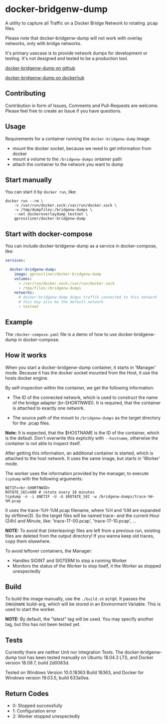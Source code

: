 # docker-bridgenw-dump

A utility to capture all Traffic on a Docker Bridge Network to rotating .pcap files.

Please note that docker-bridgenw-dump will not work with overlay networks,
only with bridge networks.

It's primary usecase is to provide network dumps for development or testing.
It's not designed and tested to be a production tool.

[docker-bridgenw-dump on github](https://github.com/gprossliner/docker-bridgenw-dump)

[docker-bridgenw-dump on dockerhub](https://hub.docker.com/r/gprossliner/docker-bridgenw-dump)

## Contributing

Contribution in form of Issues, Comments and Pull-Requests are welcome.
Please feel free to create an Issue if you have questions.

## Usage

Requirements for a container running the `docker-bridgenw-dump` image:
- mount the docker socket, because we need to get information from docker
- mount a volume to the `/bridgenw-dumps` ontainer path
- attach the container to the network you want to dump

## Start manually

You can start it by `docker run`, like:

```
docker run --rm \
    -v /var/run/docker.sock:/var/run/docker.sock \
    -v /tmp/dumpfiles:/bridgenw-dumps \
    --net dockeroverlaydump_testnet \
    gprossliner/docker-bridgenw-dump
```

## Start with docker-compose

You can include docker-bridgenw-dump as a service in docker-compose, like:

```yaml
services:

  docker-bridgenw-dump:
    image: gprossliner/docker-bridgenw-dump
    volumes:
      - /var/run/docker.sock:/var/run/docker.sock
      - /tmp/files:/bridgenw-dumps
    networks:
      # docker-bridgenw-dump dumps traffik connected to this network
      # this may also be the default network
      - testnet
```

## Example

The `/docker-compose.yaml` file is a demo of how to use docker-bridgenw-dump
in docker-compose.

## How it works

When you start a docker-bridgenw-dump container, it starts in 'Manager' mode.
Because it has the docker socket mounted from the Host, it use the hosts docker engine.

By self-inspection within the container, we get the following information:

- The ID of the connected network, which is used to construct the name of the 
bridge adapter (br-SHORTNWID). It is required, that the container is attached
to exactly one network.

- The source path of the mount to `/bridgenw-dumps` as the target directory for the
.pcap files.

**Note:** It is expected, that the $HOSTNAME is the ID of the container, which is the
default. Don't overwrite this explicitly with `--hostname`, otherwise the container
is not able to inspect itself.

After getting this information, an additional container is started, which is attached
to the host network. It uses the same image, but starts in 'Worker' mode.

The worker uses the information provided by the manager, to execute `tcpdump` with
the following arguments:

```
NETIF=<br-SHORTNWID>
ROTATE_SEC=600 # rotate every 10 minutes
tcpdump -n -i $NETIF -U -G $ROTATE_SEC -w /bridgenw-dumps/trace-%H-%M.pcap
```

It uses the trace-%H-%M.pcap filename, where %H and %M are expanded by strftime(3).
So the target files will be named trace- and the current Hour (24h) and Minute, like:
'trace-17-00.pcap', 'trace-17-10.pcap', ...

**NOTE:** To avoid that (interleaving) files are left from a previous run, existing 
files are deleted from the output directory! If you wanna keep old traces,
copy them elsewhere.

To avoid leftover containers, the Manager:
- Handles SIGINT and SIGTERM to stop a running Worker
- Monitors the status of the Worker to stop itself, it the Worker as stopped unexpectedly

## Build

To build the image manually, use the `./build.sh` script. It passes the `IMAGENAME`
build-arg, which will be stored in an Environment Variable. This is used to start
the worker.

**NOTE:** By default, the "latest" tag will be used. You may specify another tag,
but this has not been tested yet.

## Tests

Currently there are neither Unit nor Integration Tests. The docker-bridgenw-dump
tool has been tested manually on Ubuntu 18.04.3 LTS, and Docker version 18.09.7, build 2d0083d.

Tested on Windows Version	10.0.18363 Build 18363, and Docker for Windows version 19.03.5, build 633a0ea.

## Return Codes

- 0: Stopped successfully
- 1: Configuration error
- 2: Worker stopped unexpectedly

